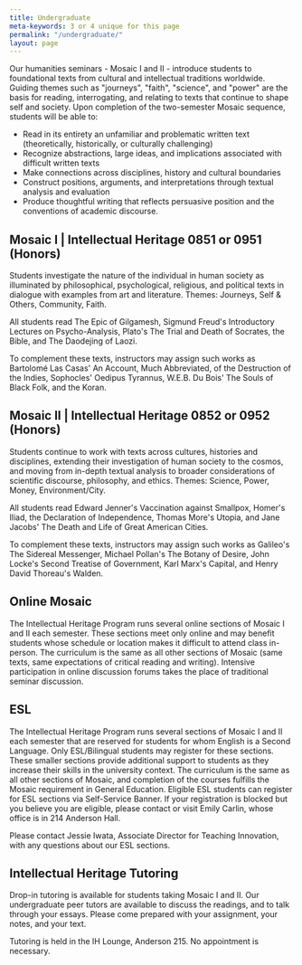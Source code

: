 ```yaml
---
title: Undergraduate
meta-keywords: 3 or 4 unique for this page
permalink: "/undergraduate/"
layout: page
---
```


Our humanities seminars - Mosaic I and II - introduce students to foundational texts from cultural and intellectual traditions worldwide. Guiding themes such as "journeys", "faith", "science", and "power" are the basis for reading, interrogating, and relating to texts that continue to shape self and society. Upon completion of the two-semester Mosaic sequence, students will be able to:

- Read in its entirety an unfamiliar and problematic written text (theoretically, historically, or culturally challenging)
- Recognize abstractions, large ideas, and implications associated with difficult written texts
- Make connections across disciplines, history and cultural boundaries
- Construct positions, arguments, and interpretations through textual analysis and evaluation
- Produce thoughtful writing that reflects persuasive position and the conventions of academic discourse.

## Mosaic I | Intellectual Heritage 0851 or 0951 (Honors)

Students investigate the nature of the individual in human society as illuminated by philosophical, psychological, religious, and political texts in dialogue with examples from art and literature. Themes: Journeys, Self & Others, Community, Faith.

All students read The Epic of Gilgamesh, Sigmund Freud's Introductory Lectures on Psycho-Analysis, Plato's The Trial and Death of Socrates, the Bible, and The Daodejing of Laozi.

To complement these texts, instructors may assign such works as Bartolomé Las Casas' An Account, Much Abbreviated, of the Destruction of the Indies, Sophocles' Oedipus Tyrannus, W.E.B. Du Bois' The Souls of Black Folk, and the Koran.

## Mosaic II | Intellectual Heritage 0852 or 0952 (Honors)

Students continue to work with texts across cultures, histories and disciplines, extending their investigation of human society to the cosmos, and moving from in-depth textual analysis to broader considerations of scientific discourse, philosophy, and ethics. Themes: Science, Power, Money, Environment/City.

All students read Edward Jenner's Vaccination against Smallpox, Homer's Iliad, the Declaration of Independence, Thomas More's Utopia, and Jane Jacobs' The Death and Life of Great American Cities.

To complement these texts, instructors may assign such works as Galileo's The Sidereal Messenger, Michael Pollan's The Botany of Desire, John Locke's Second Treatise of Government, Karl Marx's Capital, and Henry David Thoreau's Walden.

## Online Mosaic

The Intellectual Heritage Program runs several online sections of Mosaic I and II each semester. These sections meet only online and may benefit students whose schedule or location makes it difficult to attend class in-person. The curriculum is the same as all other sections of Mosaic (same texts, same expectations of critical reading and writing). Intensive participation in online discussion forums takes the place of traditional seminar discussion.

## ESL

The Intellectual Heritage Program runs several sections of Mosaic I and II each semester that are reserved for students for whom English is a Second Language. Only ESL/Bilingual students may register for these sections. These smaller sections provide additional support to students as they increase their skills in the university context. The curriculum is the same as all other sections of Mosaic, and completion of the courses fulfills the Mosaic requirement in General Education. Eligible ESL students can register for ESL sections via Self-Service Banner. If your registration is blocked but you believe you are eligible, please contact or visit Emily Carlin, whose office is in 214 Anderson Hall.

Please contact Jessie Iwata, Associate Director for Teaching Innovation, with any questions about our ESL sections.

## Intellectual Heritage Tutoring

Drop-in tutoring is available for students taking Mosaic I and II. Our undergraduate peer tutors are available to discuss the readings, and to talk through your essays. Please come prepared with your assignment, your notes, and your text.

Tutoring is held in the IH Lounge, Anderson 215. No appointment is necessary.

